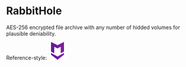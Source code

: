 # RabbitHole
AES-256 encrypted file archive with any number of hidded volumes for plausible deniability. 

Reference-style: 
![alt text][logo]

[logo]: https://github.com/adam-p/markdown-here/raw/master/src/common/images/icon48.png "Logo Title Text 2"
